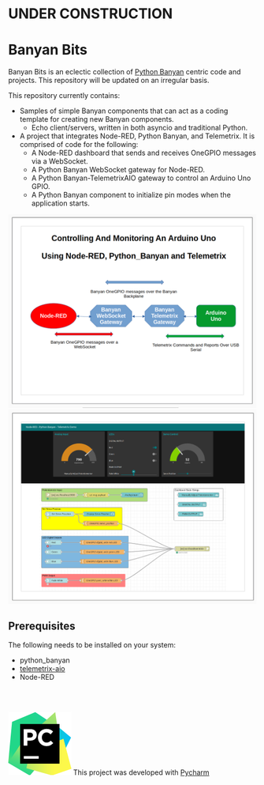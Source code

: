 # UNDER CONSTRUCTION

# Banyan Bits

Banyan Bits is an eclectic collection of 
[Python Banyan](https://mryslab.github.io/python_banyan/) centric code and projects.
This repository will be updated on an irregular basis.

This repository currently contains:
* Samples of simple Banyan components that can act as a coding template for creating 
  new Banyan components.
    * Echo client/servers, written in both asyncio and traditional Python.
* A project that integrates Node-RED, Python Banyan, and Telemetrix. It is comprised 
  of code for the following:
    * A Node-RED dashboard that sends and receives OneGPIO messages via a WebSocket. 
    * A Python Banyan WebSocket gateway for Node-RED.
    * A Python Banyan-TelemetrixAIO gateway to control an Arduino Uno GPIO.
    * A Python Banyan component to initialize pin modes when the application starts.
  
![](./images/node_red_project.png)
![](./images/cover.png)

## Prerequisites
The following needs to be installed on your system:
* python_banyan
* [telemetrix-aio]()
* Node-RED

<br />
<br />


![](./images/icon_PyCharm.png)
This project was developed with [Pycharm](https://www.jetbrains.com/pycharm/) 

